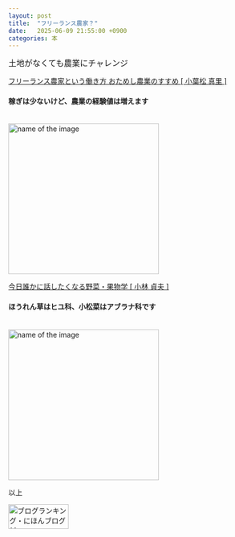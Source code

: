 ```yaml
---
layout: post
title:  "フリーランス農家？"
date:   2025-06-09 21:55:00 +0900
categories: 本
---
```



<font size="3" face="ＭＳ ゴシック">土地がなくても農業にチャレンジ</font>

<a href="https://hb.afl.rakuten.co.jp/ichiba/298dc662.e1081edd.298dc663.4277a342/?pc=https%3A%2F%2Fitem.rakuten.co.jp%2Fbook%2F18067673%2F&link_type=text&ut=eyJwYWdlIjoiaXRlbSIsInR5cGUiOiJ0ZXh0Iiwic2l6ZSI6IjI0MHgyNDAiLCJuYW0iOjEsIm5hbXAiOiJyaWdodCIsImNvbSI6MSwiY29tcCI6ImRvd24iLCJwcmljZSI6MCwiYm9yIjoxLCJjb2wiOjEsImJidG4iOjEsInByb2QiOjAsImFtcCI6ZmFsc2V9" target="_blank" rel="nofollow sponsored noopener" style="word-wrap:break-word;">フリーランス農家という働き方 おためし農業のすすめ [ 小葉松 真里 ]</a>
<h4>稼ぎは少ないけど、農業の経験値は増えます</h4><br>
<img src="https://se8move.github.io/blog/img/IMG_6109.JPG" alt="name of the image" width="300" height="auto">

<br>

<a href="https://hb.afl.rakuten.co.jp/ichiba/298dc662.e1081edd.298dc663.4277a342/?pc=https%3A%2F%2Fitem.rakuten.co.jp%2Fbook%2F18174197%2F&link_type=text&ut=eyJwYWdlIjoiaXRlbSIsInR5cGUiOiJ0ZXh0Iiwic2l6ZSI6IjI0MHgyNDAiLCJuYW0iOjEsIm5hbXAiOiJyaWdodCIsImNvbSI6MSwiY29tcCI6ImRvd24iLCJwcmljZSI6MCwiYm9yIjoxLCJjb2wiOjEsImJidG4iOjEsInByb2QiOjAsImFtcCI6ZmFsc2V9" target="_blank" rel="nofollow sponsored noopener" style="word-wrap:break-word;">今日誰かに話したくなる野菜・果物学 [ 小林 貞夫 ]</a>
<h4>ほうれん草はヒユ科、小松菜はアブラナ科です</h4><br>
<img src="https://se8move.github.io/blog/img/IMG_6110.JPG" alt="name of the image" width="300" height="auto">


以上  

<a href="https://blogmura.com/ranking/in?p_cid=11125410" target="_blank"><img src="https://b.blogmura.com/banner-blogmura-portfolio.svg" width="120" height="49" border="0" alt="ブログランキング・にほんブログ村へ" /></a>
